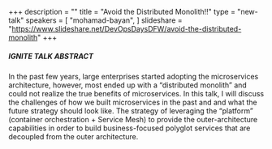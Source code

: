 +++
description = ""
title = "Avoid the Distributed Monolith!!"
type = "new-talk"
speakers = [
        "mohamad-bayan",
]
slideshare = "https://www.slideshare.net/DevOpsDaysDFW/avoid-the-distributed-monolith"
+++
##### IGNITE TALK ABSTRACT

In the past few years, large enterprises started adopting the microservices architecture, however, most ended up with a “distributed monolith” and could not realize the true benefits of microservices. In this talk, I will discuss the challenges of how we built microservices in the past and and what the future strategy should look like. The strategy of leveraging the “platform” (container orchestration + Service Mesh) to provide the outer-architecture capabilities in order to build business-focused polyglot services that are decoupled from the outer architecture.
